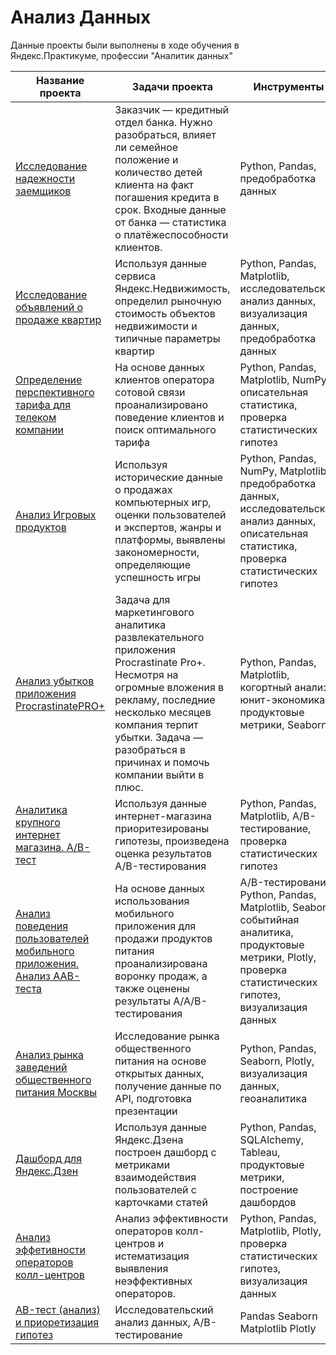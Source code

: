 # Анализ Данных
Данные проекты были выполнены в ходе обучения в Яндекс.Практикуме, профессии "Аналитик данных"

 Название проекта | Задачи проекта | Инструменты |
| -------------------- | --------------------- |---------------------------|
 [Исследование надежности заемщиков](https://github.com/Proxy451/Data_Analyst/blob/main/01%20Исследование%20надежности%20заемщиков.ipynb "Заголовок ссылки")  | Заказчик — кредитный отдел банка. Нужно разобраться, влияет ли семейное положение и количество детей клиента на факт погашения кредита в срок. Входные данные от банка — статистика о платёжеспособности клиентов.   | Python, Pandas, предобработка данных |
 [Исследование объявлений о продаже квартир](https://github.com/Proxy451/Data_Analyst/blob/main/02%20Исследование%20объявлений%20о%20продаже%20квартир.ipynb "Заголовок ссылки")  | Используя данные сервиса Яндекс.Недвижимость, определил рыночную стоимость объектов недвижимости и типичные параметры квартир  | Python, Pandas, Matplotlib, исследовательский анализ данных, визуализация данных, предобработка данных |
 [Определение перспективного тарифа для телеком компании](https://github.com/Proxy451/Data_Analyst/blob/main/03%20Определение%20перспективного%20тарифа%20для%20телеком%20компании%20.ipynb "Заголовок ссылки")  | На основе данных клиентов оператора сотовой связи проанализировано поведение клиентов и поиск оптимального тарифа  | Python, Pandas, Matplotlib, NumPy, описательная статистика, проверка статистических гипотез |
 [Анализ Игровых продуктов](https://github.com/Proxy451/Data_Analyst/blob/main/04%20Исследование%20данных%20по%20рынку%20видеоигр.ipynb "Заголовок ссылки")  | Используя исторические данные о продажах компьютерных игр, оценки пользователей и экспертов, жанры и платформы, выявлены закономерности, определяющие успешность игры  | Python, Pandas, NumPy, Matplotlib, предобработка данных, исследовательский анализ данных, описательная статистика, проверка статистических гипотез |
 [Анализ убытков приложения ProcrastinatePRO+](https://github.com/Proxy451/Data_Analyst/blob/main/05%20Анализ%20бизнес-показателей%20приложения%20Procrastinate%20Pro%2B.ipynb "Заголовок ссылки")  | Задача для маркетингового аналитика развлекательного приложения Procrastinate Pro+. Несмотря на огромные вложения в рекламу, последние несколько месяцев компания терпит убытки. Задача — разобраться в причинах и помочь компании выйти в плюс.  | Python, Pandas, Matplotlib, когортный анализ, юнит-экономика, продуктовые метрики, Seaborn |
 [Аналитика крупного интернет магазина. А/В-тест](https://github.com/Proxy451/Data_Analyst/blob/main/06%20Приоритизация%20гипотез%20и%20их%20анализ%20с%20помощью%20A_B%20теста.ipynb "Заголовок ссылки") | Используя данные интернет-магазина приоритезированы гипотезы, произведена оценка результатов A/B-тестирования  | Python, Pandas, Matplotlib, A/B-тестирование, проверка статистических гипотез |
 [Анализ поведения пользователей мобильного приложения. Анализ ААВ-теста](https://github.com/Proxy451/Data_Analyst/blob/main/07%20Анализ%20поведения%20пользователей%20мобильного%20приложения%20на%20основе%20A-A-B-эксперимента.ipynb "Заголовок ссылки")  | На основе данных использования мобильного приложения для продажи продуктов питания проанализирована воронку продаж, а также оценены результаты A/A/B-тестирования  | A/B-тестирование, Python, Pandas, Matplotlib, Seaborn, событийная аналитика, продуктовые метрики, Plotly, проверка статистических гипотез, визуализация данных |
 [Анализ рынка заведений общественного питания Москвы](https://github.com/Proxy451/Data_Analyst/blob/main/08%20Анализ%20рынка%20заведений%20общественного%20питания%20Москвы.ipynb "Заголовок ссылки")  | Исследование рынка общественного питания на основе открытых данных, получение данные по API, подготовка презентации  | Python, Pandas, Seaborn, Plotly, визуализация данных, геоаналитика|
 [Дашборд для Яндекс.Дзен](https://github.com/Proxy451/Data_Analyst/blob/main/09%20Дашборд%20для%20Яндекс.Дзен.md "Заголовок ссылки")  | Используя данные Яндекс.Дзена построен дашборд с метриками взаимодействия пользователей с карточками статей  | Python, Pandas, SQLAlchemy, Tableau, продуктовые метрики, построение дашбордов |
 [Анализ эффетивности операторов колл-центров](https://github.com/Proxy451/Data_Analyst/blob/main/10.1%20Определение%20неэффективных%20операторов.ipynb "Заголовок ссылки")  | Анализ эффективности операторов колл-центров и истематизация выявления неэффективных операторов. | Python, Pandas, Matplotlib, Plotly, проверка статистических гипотез, визуализация данных |
 [AB-тест (анализ) и приоретизация гипотез](https://github.com/Proxy451/Data_Analyst/blob/main/10.2%20A-B-тестирование.ipynb "Заголовок ссылки")  | Исследовательский анализ данных, A/B-тестирование  | Pandas Seaborn Matplotlib Plotly |
